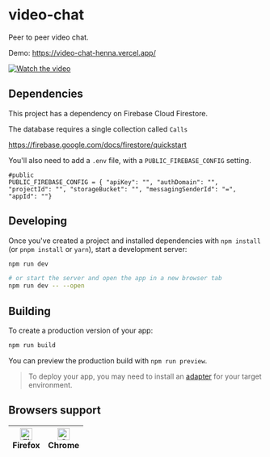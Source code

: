 # video-chat

Peer to peer video chat.

Demo: https://video-chat-henna.vercel.app/

[![Watch the video](https://img.youtube.com/vi/lEiaWRcgNws/hqdefault.jpg)](https://youtu.be/lEiaWRcgNws)

## Dependencies

This project has a dependency on Firebase Cloud Firestore.

The database requires a single collection called `Calls`

https://firebase.google.com/docs/firestore/quickstart

You'll also need to add a `.env` file, with a `PUBLIC_FIREBASE_CONFIG` setting.

```.env
#public
PUBLIC_FIREBASE_CONFIG = { "apiKey": "", "authDomain": "", "projectId": "", "storageBucket": "", "messagingSenderId": "=", "appId": ""}
```

## Developing

Once you've created a project and installed dependencies with `npm install` (or `pnpm install` or `yarn`), start a development server:

```bash
npm run dev

# or start the server and open the app in a new browser tab
npm run dev -- --open
```

## Building

To create a production version of your app:

```bash
npm run build
```

You can preview the production build with `npm run preview`.

> To deploy your app, you may need to install an [adapter](https://kit.svelte.dev/docs/adapters) for your target environment.

## Browsers support

| [<img src="https://raw.githubusercontent.com/alrra/browser-logos/master/src/firefox/firefox_48x48.png" alt="Firefox" width="24px" height="24px" />](http://godban.github.io/browsers-support-badges/)<br/>Firefox | [<img src="https://raw.githubusercontent.com/alrra/browser-logos/master/src/chrome/chrome_48x48.png" alt="Chrome" width="24px" height="24px" />](http://godban.github.io/browsers-support-badges/)<br/>Chrome |
| ----------------------------------------------------------------------------------------------------------------------------------------------------------------------------------------------------------------- | ------------------------------------------------------------------------------------------------------------------------------------------------------------------------------------------------------------- |
